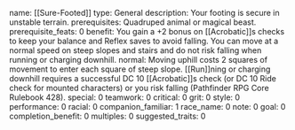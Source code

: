 name: [[Sure-Footed]]
type: General
description: Your footing is secure in unstable terrain.
prerequisites: Quadruped animal or magical beast.
prerequisite_feats: 0
benefit: You gain a +2 bonus on [[Acrobatic]]s checks to keep your balance and Reflex saves to avoid falling. You can move at a normal speed on steep slopes and stairs and do not risk falling when running or charging downhill.
normal: Moving uphill costs 2 squares of movement to enter each square of steep slope. [[Run]]ning or charging downhill requires a successful DC 10 [[Acrobatic]]s check (or DC 10 Ride check for mounted characters) or you risk falling (Pathfinder RPG Core Rulebook 428).
special: 0
teamwork: 0
critical: 0
grit: 0
style: 0
performance: 0
racial: 0
companion_familiar: 1
race_name: 0
note: 0
goal: 0
completion_benefit: 0
multiples: 0
suggested_traits: 0
